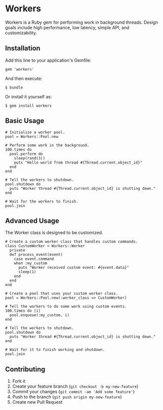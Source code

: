 # Workers

Workers is a Ruby gem for performing work in background threads.
Design goals include high performance, low latency, simple API, and customizability.

## Installation

Add this line to your application's Gemfile:

    gem 'workers'

And then execute:

    $ bundle

Or install it yourself as:

    $ gem install workers

## Basic Usage

    # Initialize a worker pool.
    pool = Workers::Pool.new
    
    # Perform some work in the background.
    100.times do
      pool.perform do
        sleep(rand(3))
        puts "Hello world from thread #{Thread.current.object_id}"
      end
    end
    
    # Tell the workers to shutdown.
    pool.shutdown do
      puts "Worker thread #{Thread.current.object_id} is shutting down."
    end
    
    # Wait for the workers to finish.
    pool.join

## Advanced Usage

The Worker class is designed to be customized.

    # Create a custom worker class that handles custom commands.
    class CustomWorker < Workers::Worker
      private
      def process_event(event)
        case event.command
        when :my_custom
          puts "Worker received custom event: #{event.data}"
          sleep(1)
        end
      end
    end
    
    # Create a pool that uses your custom worker class.
    pool = Workers::Pool.new(:worker_class => CustomWorker)
    
    # Tell the workers to do some work using custom events.
    100.times do |i|
      pool.enqueue(:my_custom, i)
    end
    
    # Tell the workers to shutdown.
    pool.shutdown do
      puts "Worker thread #{Thread.current.object_id} is shutting down."
    end
    
    # Wait for it to finish working and shutdown.
    pool.join
    
## Contributing

1. Fork it
2. Create your feature branch (`git checkout -b my-new-feature`)
3. Commit your changes (`git commit -am 'Add some feature'`)
4. Push to the branch (`git push origin my-new-feature`)
5. Create new Pull Request
